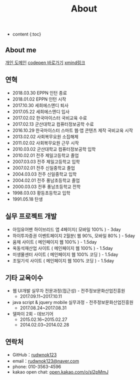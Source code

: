 ﻿---
layout: page
title: About
permalink: /about/
icon: heart
type: page
---

* content
{:toc}

## About me
[개인 도메인](http://6thfinger.com/portpolio/)
[codepen 바로가기](https://codepen.io/rudwnok/)
[xmind링크 ](https://www.xmind.net/m/qUcW)

## 연혁

* 2018.03.30 EPPN 인턴 종료
* 2018.01.02 EPPN 인턴 시작
* 2017.10.30 세희에스앤디 퇴사
* 2017.05.22 세희에스앤디 입사
* 2017.02.02 한국마이스터 국비교육 수료
* 2017.02.13 군산대학교 컴퓨터정보공학 수료
* 2016.10.29 한국마이스터 스마트 웹·앱 콘텐츠 제작 국비교육 시작
* 2013.02.02 사회복무요원 소집해제
* 2011.02.02 사회복무요원 근무 시작
* 2010.03.02 군산대학교 컴퓨터정보공학 입학
* 2010.02.01 전주 제일고등학교 졸업
* 2007.03.03 전주 제일고등학교 입학
* 2007.02.01 전주 신일중학교 졸업
* 2004.03.03 전주 신일중학교 입학
* 2004.02.01 전주 풍남초등학교 졸업
* 2000.03.03 전푸 풍남초등학교 전학
* 1998.03.03 황등초등학교 입학
* 1991.05.18 탄생

## 실무 프로젝트 개발

* 아임유어팬 하이브리드 앱 4페이지( 모바일 100% ) - 3day
* 하이투자증권 이벤트페이지 2월분( 웹 90%, 모바일 80% ) - 5day
* 움채 사이트 ( 메인페이지 웹 100% ) - 1.5day
* 옥동석재산업 사이트 ( 메인페이지 웹 100% ) - 1.5day
* 미생물센터 사이트 ( 메인페이지 웹 100% 코딩 ) - 1.5day
* 조일기석 사이트 ( 메인페이지 웹 100% 코딩 ) - 1.5day

## 기타 교육이수

* 웹 UI개발 실무자 전문과정(접근성) - 전주정보문화산업진흥원
  - 2017.09.11~2017.10.11
* java script & jquery mobile 실무과정 - 전주정보문화산업진흥원
  - 2017.08.24~2017.08.31
* 델파이 2회 - 데브기어
  - 2015.02.16~2015.02.27
  - 2014.02.03~2014.02.28

## 연락처

* GitHub：[rudwnok123](https://github.com/rudwnok123)
* email：rudwnok123@naver.com
* phone: 010-3563-4596
* kakao open chat: [open.kakao.com/o/sl2pMmJ](https://open.kakao.com/o/sl2pMmJ)



<!--## Comments-->

<!--{% include comments.html %}-->
